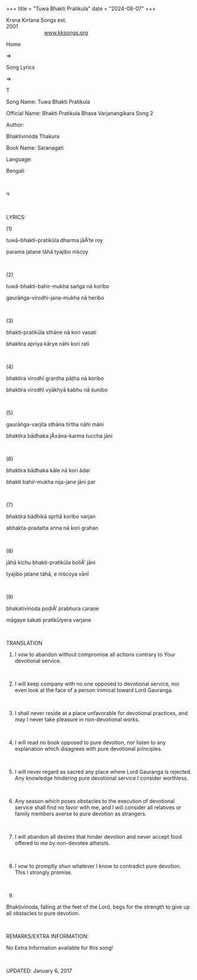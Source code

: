 +++ 
title = "Tuwa Bhakti Pratikula"
date = "2024-08-07"
+++

Krsna Kirtana Songs est.
2001                                                                                                                                    
            
www.kksongs.org








Home
 
⇒
 
Song Lyrics
 
⇒
 
T


Song
Name: Tuwa Bhakti Pratikula


Official
Name: Bhakti Pratikula Bhava Varjanangikara Song 2


Author:

Bhaktivinoda Thakura


Book
Name: 
Saranagati


Language:

Bengali


 








অ








 


LYRICS:


(1)


tuwā-bhakti-pratikūla
dharma jāÂ’te roy


parama
jatane tāhā tyajibo niścoy


 


(2)


tuwā-bhakti-bahir-mukha
sańga nā koribo


gaurāńga-virodhi-jana-mukha
nā heribo


 


(3)


bhakti-pratikūla
sthāne nā kori vasati


bhaktira
apriya kārye nāhi kori rati


 


(4)


bhaktira
virodhī grantha pāṭha nā koribo


bhaktira
virodhī vyākhyā kabhu nā śunibo


 


(5)


gaurāńga-varjita
sthāna tīrtha nāhi māni


bhaktira
bādhaka jÃ±āna-karma tuccha jāni


 


(6)


bhaktira
bādhaka kāle nā kori ādar


bhakti
bahir-mukha nija-jane jāni par


 


(7)


bhaktira
bādhikā spṛhā koribo varjan


abhakta-pradatta
anna nā kori grahan


 


(8)


jāhā
kichu bhakti-pratikūla boliÂ’ jāni


tyajibo
jatane tāhā, e niścoya vānī


 


(9)


bhakativinoda
poḍiÂ’ prabhura caraṇe


māgaye
śakati pratikūlyera varjane


 


TRANSLATION


1) I
vow to abandon without compromise all actions contrary to Your devotional
service.


 


2) I will
keep company with no one opposed to devotional service, nor even look at the
face of a person inimical toward Lord Gauranga.


 


3) I
shall never reside at a place unfavorable for devotional practices, and may I
never take pleasure in non-devotional works.


 


4) I
will read no book opposed to pure devotion, nor listen to any explanation which
disagrees with pure devotional principles.


 


5) I
will never regard as sacred any place where Lord Gauranga is rejected. Any
knowledge hindering pure devotional service I consider worthless.


 


6) Any
season which poses obstacles to the execution of devotional service shall find
no favor with me, and I will consider all relatives or family members averse to
pure devotion as strangers.


 


7) I
will abandon all desires that hinder devotion and never accept food offered to
me by non-devotee atheists.


 


8) I
vow to promptly shun whatever I know to contradict pure devotion. This I
strongly promise.


 


9)
Bhaktivinoda, falling at the feet of the Lord, begs for the strength to give up
all obstacles to pure devotion.


 


REMARKS/EXTRA
INFORMATION:


No
Extra Information available for this song!


 


UPDATED:
 January 6, 2017